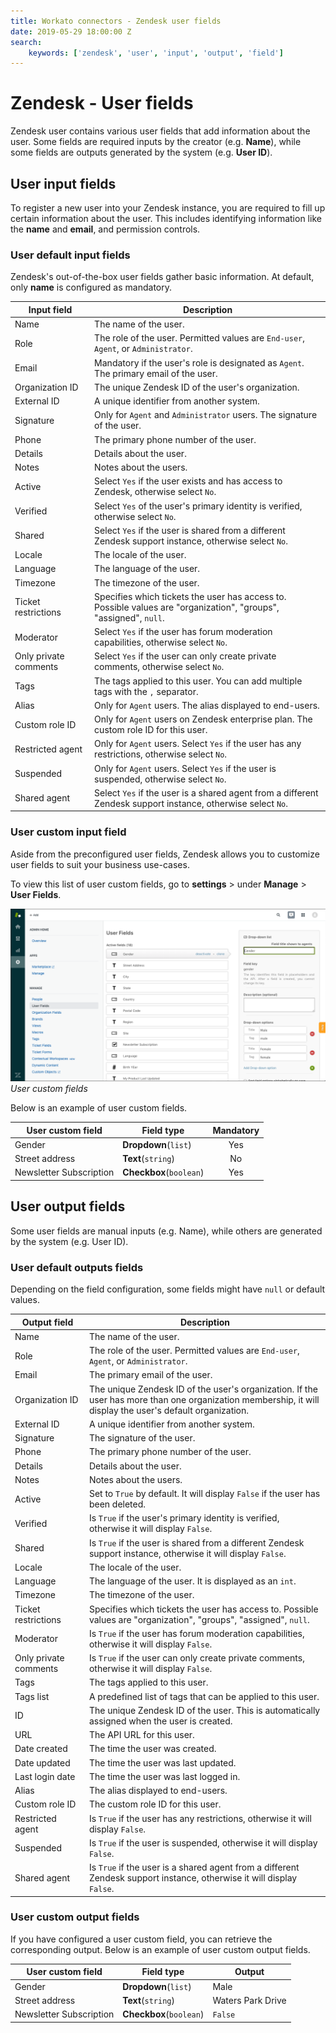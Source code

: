 ```yaml
---
title: Workato connectors - Zendesk user fields
date: 2019-05-29 18:00:00 Z
search:
    keywords: ['zendesk', 'user', 'input', 'output', 'field']
---
```


# Zendesk - User fields
Zendesk user contains various user fields that add information about the user. Some fields are required inputs by the creator (e.g. **Name**), while some fields are outputs generated by the system (e.g. **User ID**).

## User input fields
To register a new user into your Zendesk instance, you are required to fill up certain information about the user. This includes identifying information like the **name** and **email**, and permission controls.

### User default input fields
Zendesk's out-of-the-box user fields gather basic information. At default, only **name** is configured as mandatory.

| Input field  | Description                                               |
|--------------|-----------------------------------------------------------|
| Name         | The name of the user.                                     |
| Role         | The role of the user. Permitted values are `End-user`, `Agent`, or `Administrator`. |
| Email        | Mandatory if the user's role is designated as `Agent`. The primary email of the user. |
| Organization ID | The unique Zendesk ID of the user's organization.      |
| External ID  | A unique identifier from another system.                  |
| Signature    | Only for `Agent` and `Administrator` users. The signature of the user. |
| Phone        | The primary phone number of the user.                     |
| Details      | Details about the user.                                   |
| Notes        | Notes about the users.                                    |
| Active       | Select `Yes` if the user exists and has access to Zendesk, otherwise select `No`. |
| Verified     | Select `Yes` of the user's primary identity is verified, otherwise select `No`. |
| Shared       | Select `Yes` if the user is shared from a different Zendesk support instance, otherwise select `No`. |
| Locale       | The locale of the user.                                   |
| Language     | The language of the user.                                 |
| Timezone     | The timezone of the user.                                 |
| Ticket restrictions | Specifies which tickets the user has access to. Possible values are "organization", "groups", "assigned", `null`. |
| Moderator    | Select `Yes` if the user has forum moderation capabilities, otherwise select `No`. |
| Only private comments | Select `Yes` if the user can only create private comments, otherwise select `No`. |
| Tags         | The tags applied to this user. You can add multiple tags with the `,` separator. |
| Alias        | Only for `Agent` users. The alias displayed to end-users. |
| Custom role ID | Only for `Agent` users on Zendesk enterprise plan. The custom role ID for this user. |
| Restricted agent | Only for `Agent` users. Select `Yes` if the user has any restrictions, otherwise select `No`. |
| Suspended    | Only for `Agent` users. Select `Yes` if the user is suspended, otherwise select `No`.
| Shared agent | Select `Yes` if the user is a shared agent from a different Zendesk support instance, otherwise select `No`. |

### User custom input field
Aside from the preconfigured user fields, Zendesk allows you to customize user fields to suit your business use-cases.

To view this list of user custom fields, go to **settings** > under **Manage** > **User Fields**.

![User custom fields](/assets/images/connectors/zendesk/user-fields.png)
*User custom fields*

Below is an example of user custom fields.

| User custom field       | Field type              | Mandatory |
|-------------------------|-------------------------|:---------:|
| Gender                  | **Dropdown**(`list`)    | Yes       |
| Street address          | **Text**(`string`)      | No        |
| Newsletter Subscription | **Checkbox**(`boolean`) | Yes       |

## User output fields
Some user fields are manual inputs (e.g. Name), while others are generated by the system (e.g. User ID).

### User default outputs fields
Depending on the field configuration, some fields might have `null` or default values.

| Output field | Description                                                 |
|--------------|-------------------------------------------------------------|
| Name         | The name of the user.                                       |
| Role         | The role of the user. Permitted values are `End-user`, `Agent`, or `Administrator`. |
| Email        | The primary email of the user.                              |
| Organization ID | The unique Zendesk ID of the user's organization. If the user has more than one organization membership, it will display the user's default organization. |
| External ID  | A unique identifier from another system.                    |
| Signature    | The signature of the user. |
| Phone        | The primary phone number of the user.                       |
| Details      | Details about the user.                                     |
| Notes        | Notes about the users.                                      |
| Active       | Set to `True` by default. It will display `False` if the user has been deleted. |
| Verified     | Is `True` if the user's primary identity is verified, otherwise it will display `False`. |
| Shared       | Is `True` if the user is shared from a different Zendesk support instance, otherwise it will display `False`. |
| Locale       | The locale of the user.                                     |
| Language     | The language of the user. It is displayed as an `int`.      |
| Timezone     | The timezone of the user.                                   |
| Ticket restrictions | Specifies which tickets the user has access to. Possible values are "organization", "groups", "assigned", `null`. |
| Moderator    | Is `True` if the user has forum moderation capabilities, otherwise it will display `False`. |
| Only private comments | Is `True` if the user can only create private comments, otherwise it will display `False`. |
| Tags         | The tags applied to this user.                             |
| Tags list    | A predefined list of tags that can be applied to this user. |
| ID           | The unique Zendesk ID of the user. This is automatically assigned when the user is created. |
| URL          | The API URL for this user.                                  |
| Date created | The time the user was created.                              |
| Date updated | The time the user was last updated.                         |
| Last login date | The time the user was last logged in.                    |
| Alias        | The alias displayed to end-users.                           |
| Custom role ID | The custom role ID for this user.                         |
| Restricted agent | Is `True` if the user has any restrictions, otherwise it will display `False`. |
| Suspended    | Is `True` if the user is suspended, otherwise it will display `False`.
| Shared agent | Is `True` if the user is a shared agent from a different Zendesk support instance, otherwise it will display `False`. |

### User custom output fields
If you have configured a user custom field, you can retrieve the corresponding output. Below is an example of user custom output fields.

| User custom field       | Field type              | Output            |
|-------------------------|-------------------------|-------------------|
| Gender                  | **Dropdown**(`list`)    | Male              |
| Street address          | **Text**(`string`)      | Waters Park Drive |
| Newsletter Subscription | **Checkbox**(`boolean`) | `False`           |
